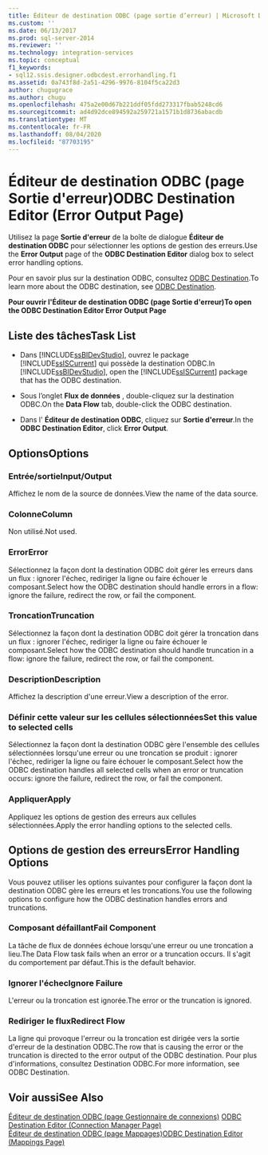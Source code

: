 ```yaml
---
title: Éditeur de destination ODBC (page sortie d’erreur) | Microsoft Docs
ms.custom: ''
ms.date: 06/13/2017
ms.prod: sql-server-2014
ms.reviewer: ''
ms.technology: integration-services
ms.topic: conceptual
f1_keywords:
- sql12.ssis.designer.odbcdest.errorhandling.f1
ms.assetid: 0a743f8d-2a51-4296-9976-8104f5ca22d3
author: chugugrace
ms.author: chugu
ms.openlocfilehash: 475a2e00d67b221ddf05fdd273317fbab5248cd6
ms.sourcegitcommit: ad4d92dce894592a259721a1571b1d8736abacdb
ms.translationtype: MT
ms.contentlocale: fr-FR
ms.lasthandoff: 08/04/2020
ms.locfileid: "87703195"
---
```

# <a name="odbc-destination-editor-error-output-page"></a><span data-ttu-id="d5c6e-102">Éditeur de destination ODBC (page Sortie d'erreur)</span><span class="sxs-lookup"><span data-stu-id="d5c6e-102">ODBC Destination Editor (Error Output Page)</span></span>
  <span data-ttu-id="d5c6e-103">Utilisez la page **Sortie d'erreur** de la boîte de dialogue **Éditeur de destination ODBC** pour sélectionner les options de gestion des erreurs.</span><span class="sxs-lookup"><span data-stu-id="d5c6e-103">Use the **Error Output** page of the **ODBC Destination Editor** dialog box to select error handling options.</span></span>  
  
 <span data-ttu-id="d5c6e-104">Pour en savoir plus sur la destination ODBC, consultez [ODBC Destination](data-flow/odbc-destination.md).</span><span class="sxs-lookup"><span data-stu-id="d5c6e-104">To learn more about the ODBC destination, see [ODBC Destination](data-flow/odbc-destination.md).</span></span>  
  
 <span data-ttu-id="d5c6e-105">**Pour ouvrir l'Éditeur de destination ODBC (page Sortie d'erreur)**</span><span class="sxs-lookup"><span data-stu-id="d5c6e-105">**To open the ODBC Destination Editor Error Output Page**</span></span>  
  
## <a name="task-list"></a><span data-ttu-id="d5c6e-106">Liste des tâches</span><span class="sxs-lookup"><span data-stu-id="d5c6e-106">Task List</span></span>  
  
-   <span data-ttu-id="d5c6e-107">Dans [!INCLUDE[ssBIDevStudio](../includes/ssbidevstudio-md.md)], ouvrez le package [!INCLUDE[ssISCurrent](../includes/ssiscurrent-md.md)] qui possède la destination ODBC.</span><span class="sxs-lookup"><span data-stu-id="d5c6e-107">In [!INCLUDE[ssBIDevStudio](../includes/ssbidevstudio-md.md)], open the [!INCLUDE[ssISCurrent](../includes/ssiscurrent-md.md)] package that has the ODBC destination.</span></span>  
  
-   <span data-ttu-id="d5c6e-108">Sous l’onglet **Flux de données** , double-cliquez sur la destination ODBC.</span><span class="sxs-lookup"><span data-stu-id="d5c6e-108">On the **Data Flow** tab, double-click the ODBC destination.</span></span>  
  
-   <span data-ttu-id="d5c6e-109">Dans l' **Éditeur de destination ODBC**, cliquez sur **Sortie d'erreur**.</span><span class="sxs-lookup"><span data-stu-id="d5c6e-109">In the **ODBC Destination Editor**, click **Error Output**.</span></span>  
  
## <a name="options"></a><span data-ttu-id="d5c6e-110">Options</span><span class="sxs-lookup"><span data-stu-id="d5c6e-110">Options</span></span>  
  
### <a name="inputoutput"></a><span data-ttu-id="d5c6e-111">Entrée/sortie</span><span class="sxs-lookup"><span data-stu-id="d5c6e-111">Input/Output</span></span>  
 <span data-ttu-id="d5c6e-112">Affichez le nom de la source de données.</span><span class="sxs-lookup"><span data-stu-id="d5c6e-112">View the name of the data source.</span></span>  
  
### <a name="column"></a><span data-ttu-id="d5c6e-113">Colonne</span><span class="sxs-lookup"><span data-stu-id="d5c6e-113">Column</span></span>  
 <span data-ttu-id="d5c6e-114">Non utilisé.</span><span class="sxs-lookup"><span data-stu-id="d5c6e-114">Not used.</span></span>  
  
### <a name="error"></a><span data-ttu-id="d5c6e-115">Error</span><span class="sxs-lookup"><span data-stu-id="d5c6e-115">Error</span></span>  
 <span data-ttu-id="d5c6e-116">Sélectionnez la façon dont la destination ODBC doit gérer les erreurs dans un flux : ignorer l'échec, rediriger la ligne ou faire échouer le composant.</span><span class="sxs-lookup"><span data-stu-id="d5c6e-116">Select how the ODBC destination should handle errors in a flow: ignore the failure, redirect the row, or fail the component.</span></span>  
  
### <a name="truncation"></a><span data-ttu-id="d5c6e-117">Troncation</span><span class="sxs-lookup"><span data-stu-id="d5c6e-117">Truncation</span></span>  
 <span data-ttu-id="d5c6e-118">Sélectionnez la façon dont la destination ODBC doit gérer la troncation dans un flux : ignorer l'échec, rediriger la ligne ou faire échouer le composant.</span><span class="sxs-lookup"><span data-stu-id="d5c6e-118">Select how the ODBC destination should handle truncation in a flow: ignore the failure, redirect the row, or fail the component.</span></span>  
  
### <a name="description"></a><span data-ttu-id="d5c6e-119">Description</span><span class="sxs-lookup"><span data-stu-id="d5c6e-119">Description</span></span>  
 <span data-ttu-id="d5c6e-120">Affichez la description d'une erreur.</span><span class="sxs-lookup"><span data-stu-id="d5c6e-120">View a description of the error.</span></span>  
  
### <a name="set-this-value-to-selected-cells"></a><span data-ttu-id="d5c6e-121">Définir cette valeur sur les cellules sélectionnées</span><span class="sxs-lookup"><span data-stu-id="d5c6e-121">Set this value to selected cells</span></span>  
 <span data-ttu-id="d5c6e-122">Sélectionnez la façon dont la destination ODBC gère l'ensemble des cellules sélectionnées lorsqu'une erreur ou une troncation se produit : ignorer l'échec, rediriger la ligne ou faire échouer le composant.</span><span class="sxs-lookup"><span data-stu-id="d5c6e-122">Select how the ODBC destination handles all selected cells when an error or truncation occurs: ignore the failure, redirect the row, or fail the component.</span></span>  
  
### <a name="apply"></a><span data-ttu-id="d5c6e-123">Appliquer</span><span class="sxs-lookup"><span data-stu-id="d5c6e-123">Apply</span></span>  
 <span data-ttu-id="d5c6e-124">Appliquez les options de gestion des erreurs aux cellules sélectionnées.</span><span class="sxs-lookup"><span data-stu-id="d5c6e-124">Apply the error handling options to the selected cells.</span></span>  
  
## <a name="error-handling-options"></a><span data-ttu-id="d5c6e-125">Options de gestion des erreurs</span><span class="sxs-lookup"><span data-stu-id="d5c6e-125">Error Handling Options</span></span>  
 <span data-ttu-id="d5c6e-126">Vous pouvez utiliser les options suivantes pour configurer la façon dont la destination ODBC gère les erreurs et les troncations.</span><span class="sxs-lookup"><span data-stu-id="d5c6e-126">You use the following options to configure how the ODBC destination handles errors and truncations.</span></span>  
  
### <a name="fail-component"></a><span data-ttu-id="d5c6e-127">Composant défaillant</span><span class="sxs-lookup"><span data-stu-id="d5c6e-127">Fail Component</span></span>  
 <span data-ttu-id="d5c6e-128">La tâche de flux de données échoue lorsqu'une erreur ou une troncation a lieu.</span><span class="sxs-lookup"><span data-stu-id="d5c6e-128">The Data Flow task fails when an error or a truncation occurs.</span></span> <span data-ttu-id="d5c6e-129">Il s'agit du comportement par défaut.</span><span class="sxs-lookup"><span data-stu-id="d5c6e-129">This is the default behavior.</span></span>  
  
### <a name="ignore-failure"></a><span data-ttu-id="d5c6e-130">Ignorer l'échec</span><span class="sxs-lookup"><span data-stu-id="d5c6e-130">Ignore Failure</span></span>  
 <span data-ttu-id="d5c6e-131">L'erreur ou la troncation est ignorée.</span><span class="sxs-lookup"><span data-stu-id="d5c6e-131">The error or the truncation is ignored.</span></span>  
  
### <a name="redirect-flow"></a><span data-ttu-id="d5c6e-132">Rediriger le flux</span><span class="sxs-lookup"><span data-stu-id="d5c6e-132">Redirect Flow</span></span>  
 <span data-ttu-id="d5c6e-133">La ligne qui provoque l'erreur ou la troncation est dirigée vers la sortie d'erreur de la destination ODBC.</span><span class="sxs-lookup"><span data-stu-id="d5c6e-133">The row that is causing the error or the truncation is directed to the error output of the ODBC destination.</span></span> <span data-ttu-id="d5c6e-134">Pour plus d'informations, consultez Destination ODBC.</span><span class="sxs-lookup"><span data-stu-id="d5c6e-134">For more information, see ODBC Destination.</span></span>  
  
## <a name="see-also"></a><span data-ttu-id="d5c6e-135">Voir aussi</span><span class="sxs-lookup"><span data-stu-id="d5c6e-135">See Also</span></span>  
 <span data-ttu-id="d5c6e-136">[Éditeur de destination ODBC &#40;page Gestionnaire de connexions&#41;](../../2014/integration-services/odbc-destination-editor-connection-manager-page.md) </span><span class="sxs-lookup"><span data-stu-id="d5c6e-136">[ODBC Destination Editor &#40;Connection Manager Page&#41;](../../2014/integration-services/odbc-destination-editor-connection-manager-page.md) </span></span>  
 [<span data-ttu-id="d5c6e-137">Éditeur de destination ODBC &#40;page Mappages&#41;</span><span class="sxs-lookup"><span data-stu-id="d5c6e-137">ODBC Destination Editor &#40;Mappings Page&#41;</span></span>](../../2014/integration-services/odbc-destination-editor-mappings-page.md)  
  
  

